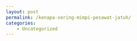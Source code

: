 ```yaml
---
layout: post
permalink: /kenapa-sering-mimpi-pesawat-jatuh/
categories:
    - Uncategorized
---
```


